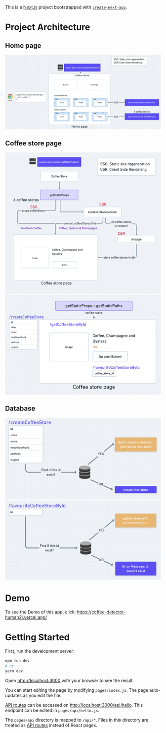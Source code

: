 This is a [Next.js](https://nextjs.org/) project bootstrapped with [`create-next-app`](https://github.com/vercel/next.js/tree/canary/packages/create-next-app).

# Project Architecture

## Home page

<img src="README.assets/Screen Shot 2022-03-22 at 11.44.44 AM.png" alt="Screen Shot 2022-03-22 at 11.44.44 AM" style="zoom:50%;" />

## Coffee store page

<img src="README.assets/Screen Shot 2022-03-22 at 11.45.35 AM.png" alt="Screen Shot 2022-03-22 at 11.45.35 AM" style="zoom:50%;" />

<img src="README.assets/Screen Shot 2022-03-22 at 11.46.54 AM.png" alt="Screen Shot 2022-03-22 at 11.46.54 AM" style="zoom:50%;" />

## Database

<img src="README.assets/Screen Shot 2022-03-22 at 11.47.50 AM.png" alt="Screen Shot 2022-03-22 at 11.47.50 AM" style="zoom:50%;" />

<img src="README.assets/Screen Shot 2022-03-22 at 11.48.00 AM.png" alt="Screen Shot 2022-03-22 at 11.48.00 AM" style="zoom:50%;" />

# Demo

To see the Demo of this app, click: https://coffee-detector-human2l.vercel.app/

# Getting Started

First, run the development server:

```bash
npm run dev
# or
yarn dev
```

Open [http://localhost:3000](http://localhost:3000) with your browser to see the result.

You can start editing the page by modifying `pages/index.js`. The page auto-updates as you edit the file.

[API routes](https://nextjs.org/docs/api-routes/introduction) can be accessed on [http://localhost:3000/api/hello](http://localhost:3000/api/hello). This endpoint can be edited in `pages/api/hello.js`.

The `pages/api` directory is mapped to `/api/*`. Files in this directory are treated as [API routes](https://nextjs.org/docs/api-routes/introduction) instead of React pages.

